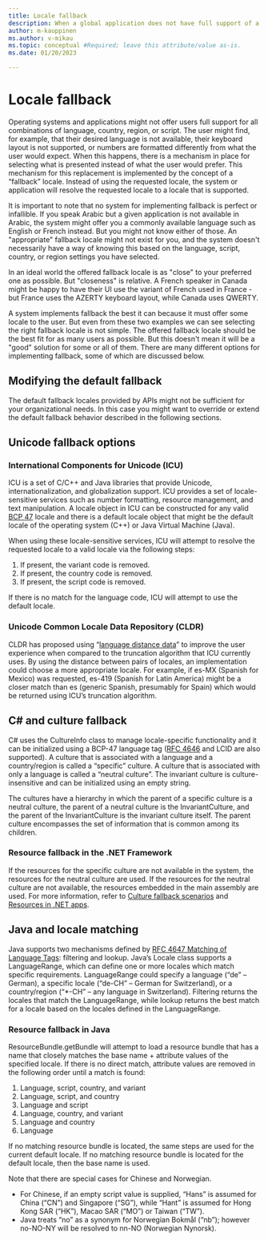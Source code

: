 ```yaml
---
title: Locale fallback
description: When a global application does not have full support of a given locale, it can fall back to an appropriate supported locale.
author: m-kauppinen
ms.author: v-mikau
ms.topic: conceptual #Required; leave this attribute/value as-is.
ms.date: 01/20/2023

---
```


# Locale fallback

Operating systems and applications might not offer users full support for all combinations of language, country, region, or script. The user might find, for example, that their desired language is not available, their keyboard layout is not supported, or numbers are formatted differently from what the user would expect. When this happens, there is a mechanism in place for selecting what is presented instead of what the user would prefer. This mechanism for this replacement is implemented by the concept of a “fallback” locale. Instead of using the requested locale, the system or application will resolve the requested locale to a locale that is supported.

It is important to note that no system for implementing fallback is perfect or infallible. If you speak Arabic but a given application is not available in Arabic, the system might offer you a commonly available language such as English or French instead. But you might not know either of those. An "appropriate" fallback locale might not exist for you, and the system doesn't necessarily have a way of knowing this based on the language, script, country, or region settings you have selected.

In an ideal world the offered fallback locale is as "close" to your preferred one as possible. But "closeness" is relative. A French speaker in Canada might be happy to have their UI use the variant of French used in France - but France uses the AZERTY keyboard layout, while Canada uses QWERTY.

A system implements fallback the best it can because it must offer some locale to the user. But even from these two examples we can see selecting the right fallback locale is not simple. The offered fallback locale should be the best fit for as many users as possible. But this doesn't mean it will be a "good" solution for some or all of them. There are many different options for implementing fallback, some of which are discussed below.

## Modifying the default fallback

The default fallback locales provided by APIs might not be sufficient for your organizational needs. In this case you might want to override or extend the default fallback behavior described in the following sections.

## Unicode fallback options

### International Components for Unicode (ICU)

ICU is a set of C/C++ and Java libraries that provide Unicode, internationalization, and globalization support. ICU provides a set of locale-sensitive services such as number formatting, resource management, and text manipulation. A locale object in ICU can be constructed for any valid [BCP 47](https://www.ietf.org/rfc/bcp/bcp47.txt) locale and there is a default locale object that might be the default locale of the operating system (C++) or Java Virtual Machine (Java).

When using these locale-sensitive services, ICU will attempt to resolve the requested locale to a valid locale via the following steps:

1. If present, the variant code is removed.
1. If present, the country code is removed.
1. If present, the script code is removed.

If there is no match for the language code, ICU will attempt to use the default locale.

### Unicode Common Locale Data Repository (CLDR)

CLDR has proposed using “[language distance data](https://cldr.unicode.org/development/development-process/design-proposals/language-distance-data)” to improve the user experience when compared to the truncation algorithm that ICU currently uses. By using the distance between pairs of locales, an implementation could choose a more appropriate locale. For example, if es-MX (Spanish for Mexico) was requested, es-419 (Spanish for Latin America) might be a closer match than es (generic Spanish, presumably for Spain) which would be returned using ICU’s truncation algorithm.

## C# and culture fallback

C# uses the CultureInfo class to manage locale-specific functionality and it can be initialized using a BCP-47 language tag ([RFC 4646](https://www.rfc-editor.org/rfc/rfc4646) and LCID are also supported). A culture that is associated with a language and a country/region is called a “specific” culture. A culture that is associated with only a language is called a “neutral culture”. The invariant culture is culture-insensitive and can be initialized using an empty string.

The cultures have a hierarchy in which the parent of a specific culture is a neutral culture, the parent of a neutral culture is the InvariantCulture, and the parent of the InvariantCulture is the invariant culture itself. The parent culture encompasses the set of information that is common among its children.

### Resource fallback in the .NET Framework

If the resources for the specific culture are not available in the system, the resources for the neutral culture are used. If the resources for the neutral culture are not available, the resources embedded in the main assembly are used. For more information, refer to [Culture fallback scenarios](/dotnet/core/extensions/localization) and [Resources in .NET apps](/dotnet/core/extensions/resources).

## Java and locale matching

Java supports two mechanisms defined by [RFC 4647 Matching of Language Tags](https://www.rfc-editor.org/rfc/rfc4647): filtering and lookup. Java’s Locale class supports a LanguageRange, which can define one or more locales which match specific requirements. LanguageRange could specify a language (“de” – German), a specific locale (“de-CH” – German for Switzerland), or a country/region (“*-CH” – any language in Switzerland). Filtering returns the locales that match the LanguageRange, while lookup returns the best match for a locale based on the locales defined in the LanguageRange.

### Resource fallback in Java

ResourceBundle.getBundle will attempt to load a resource bundle that has a name that closely matches the base name + attribute values of the specified locale. If there is no direct match, attribute values are removed in the following order until a match is found:

1. Language, script, country, and variant
1. Language, script, and country
1. Language and script
1. Language, country, and variant
1. Language and country
1. Language

If no matching resource bundle is located, the same steps are used for the current default locale. If no matching resource bundle is located for the default locale, then the base name is used.

Note that there are special cases for Chinese and Norwegian.

- For Chinese, if an empty script value is supplied, “Hans” is assumed for China (“CN”) and Singapore (“SG”), while “Hant” is assumed for Hong Kong SAR (“HK”), Macao SAR (“MO”) or Taiwan (“TW”).
- Java treats “no” as a synonym for Norwegian Bokmål (“nb”); however no-NO-NY will be resolved to nn-NO (Norwegian Nynorsk).
